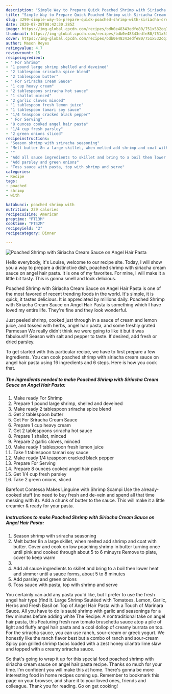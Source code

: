```yaml
---
description: "Simple Way to Prepare Quick Poached Shrimp with Siriacha Cream Sauce on Angel Hair Pasta"
title: "Simple Way to Prepare Quick Poached Shrimp with Siriacha Cream Sauce on Angel Hair Pasta"
slug: 3299-simple-way-to-prepare-quick-poached-shrimp-with-siriacha-cream-sauce-on-angel-hair-pasta
date: 2020-07-28T08:42:30.285Z
image: https://img-global.cpcdn.com/recipes/bdb0e48343edfe80/751x532cq70/poached-shrimp-with-siriacha-cream-sauce-on-angel-hair-pasta-recipe-main-photo.jpg
thumbnail: https://img-global.cpcdn.com/recipes/bdb0e48343edfe80/751x532cq70/poached-shrimp-with-siriacha-cream-sauce-on-angel-hair-pasta-recipe-main-photo.jpg
cover: https://img-global.cpcdn.com/recipes/bdb0e48343edfe80/751x532cq70/poached-shrimp-with-siriacha-cream-sauce-on-angel-hair-pasta-recipe-main-photo.jpg
author: Mason Reyes
ratingvalue: 4.7
reviewcount: 15
recipeingredient:
- " For Shrimp"
- "1 pound large shrimp shelled and deveined"
- "2 tablespoon sriracha spice blend"
- "2 tablespoon butter"
- " For Sriracha Cream Sauce"
- "1 cup heavy cream"
- "2 tablespoons sriracha hot sauce"
- "1 shallot minced"
- "2 garlic cloves minced"
- "1 tablespoon fresh lemon juice"
- "1 tablespoon tamari soy sauce"
- "1/4 teaspoon cracked black pepper"
- " For Serving"
- "8 ounces cooked angel hair pasta"
- "1/4 cup fresh parsley"
- "2 green onions sliced"
recipeinstructions:
- "Season shrimp with sriracha seasoning"
- "Melt butter 8n a large skillet, when melted add shrimp and coat with butter. Cover and cook on low poaching shrimp in butter turning once until pink and cooked through about 5 to 6 minuyrs Remove to plate, cover to keep warm"
- ""
- "Add all sauce ingredients to skillet and bring to a boil then lower heat and simmer until a sauce forms, about 5 to 8 minutes"
- "Add parsley and green onions"
- "Toss sauce with pasta, top with shrimp and serve"
categories:
- Recipe
tags:
- poached
- shrimp
- with

katakunci: poached shrimp with 
nutrition: 229 calories
recipecuisine: American
preptime: "PT13M"
cooktime: "PT42M"
recipeyield: "2"
recipecategory: Dinner

---
```



![Poached Shrimp with Siriacha Cream Sauce on Angel Hair Pasta](https://img-global.cpcdn.com/recipes/bdb0e48343edfe80/751x532cq70/poached-shrimp-with-siriacha-cream-sauce-on-angel-hair-pasta-recipe-main-photo.jpg)

Hello everybody, it's Louise, welcome to our recipe site. Today, I will show you a way to prepare a distinctive dish, poached shrimp with siriacha cream sauce on angel hair pasta. It is one of my favorites. For mine, I will make it a little bit tasty. This is gonna smell and look delicious.

Poached Shrimp with Siriacha Cream Sauce on Angel Hair Pasta is one of the most favored of recent trending foods in the world. It's simple, it is quick, it tastes delicious. It is appreciated by millions daily. Poached Shrimp with Siriacha Cream Sauce on Angel Hair Pasta is something which I have loved my entire life. They're fine and they look wonderful.

Just peeled shrimp, cooked just through in a sauce of cream and lemon juice, and tossed with herbs, angel hair pasta, and some freshly grated Parmesan We really didn&#39;t think we were going to like it but it was fabulous!!! Season with salt and pepper to taste. If desired, add fresh or dried parsley.


To get started with this particular recipe, we have to first prepare a few ingredients. You can cook poached shrimp with siriacha cream sauce on angel hair pasta using 16 ingredients and 6 steps. Here is how you cook that.

<!--inarticleads1-->

##### The ingredients needed to make Poached Shrimp with Siriacha Cream Sauce on Angel Hair Pasta:

1. Make ready  For Shrimp
1. Prepare 1 pound large shrimp, shelled and deveined
1. Make ready 2 tablespoon sriracha spice blend
1. Get 2 tablespoon butter
1. Get  For Sriracha Cream Sauce
1. Prepare 1 cup heavy cream
1. Get 2 tablespoons sriracha hot sauce
1. Prepare 1 shallot, minced
1. Prepare 2 garlic cloves, minced
1. Make ready 1 tablespoon fresh lemon juice
1. Take 1 tablespoon tamari soy sauce
1. Make ready 1/4 teaspoon cracked black pepper
1. Prepare  For Serving
1. Prepare 8 ounces cooked angel hair pasta
1. Get 1/4 cup fresh parsley
1. Take 2 green onions, sliced


Barefoot Contessa Makes Linguine with Shrimp Scampi Use the already-cooked stuff (no need to buy fresh and de-vein and spend all that time messing with it). Add a chunk of butter to the sauce. This will make it a little creamier &amp; ready for your pasta. 

<!--inarticleads2-->

##### Instructions to make Poached Shrimp with Siriacha Cream Sauce on Angel Hair Pasta:

1. Season shrimp with sriracha seasoning
1. Melt butter 8n a large skillet, when melted add shrimp and coat with butter. Cover and cook on low poaching shrimp in butter turning once until pink and cooked through about 5 to 6 minuyrs Remove to plate, cover to keep warm
1. 
1. Add all sauce ingredients to skillet and bring to a boil then lower heat and simmer until a sauce forms, about 5 to 8 minutes
1. Add parsley and green onions
1. Toss sauce with pasta, top with shrimp and serve


You certainly can add any pasta you&#39;d like, but I prefer to use the fresh angel hair type (find it. Large Shrimp Sautéed with Tomatoes, Lemon, Garlic, Herbs and Fresh Basil on Top of Angel Hair Pasta with a Touch of Marinara Sauce. All you have to do is sauté shrimp with garlic and seasonings for a few minutes before adding white The Recipe: A nontraditional take on angel hair pasta, this Featuring fresh raw tomato bruschetta sauce atop a pile of light and fluffy angel hair pasta and a cool dollop of creamy burrata on top. For the sriracha sauce, you can use ranch, sour-cream or greek yogurt. We honestly like the ranch flavor best but a combo of ranch and sour-cream Spicy pan grilled shrimp tacos loaded with a zest honey cilantro lime slaw and topped with a creamy sriracha sauce. 

So that's going to wrap it up for this special food poached shrimp with siriacha cream sauce on angel hair pasta recipe. Thanks so much for your time. I'm confident you will make this at home. There's gonna be more interesting food in home recipes coming up. Remember to bookmark this page on your browser, and share it to your loved ones, friends and colleague. Thank you for reading. Go on get cooking!
